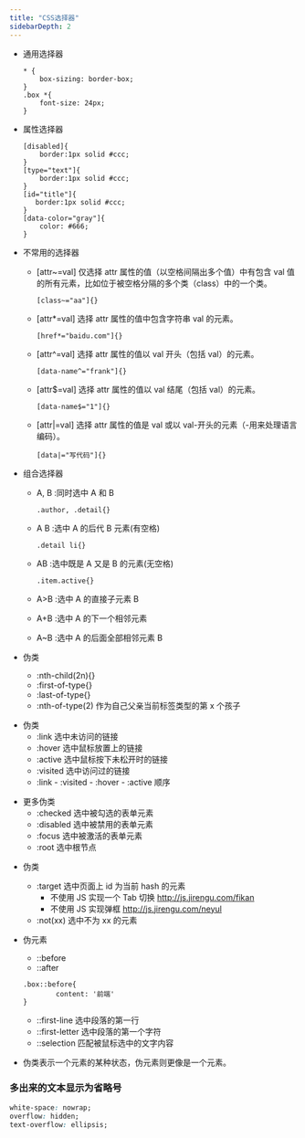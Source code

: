 ```yaml
---
title: "CSS选择器"
sidebarDepth: 2
---
```


- 通用选择器
  ```
  * {
      box-sizing: border-box;
  }
  .box *{
      font-size: 24px;
  }
  ```

* 属性选择器

  ```
  [disabled]{
      border:1px solid #ccc;
  }
  [type="text"]{
      border:1px solid #ccc;
  }
  [id="title"]{
     border:1px solid #ccc;
  }
  [data-color="gray"]{
      color: #666;
  }
  ```

* 不常用的选择器
  - [attr~=val] 仅选择 attr 属性的值（以空格间隔出多个值）中有包含 val 值的所有元素，比如位于被空格分隔的多个类（class）中的一个类。
    ```
    [class~="aa"]{}
    ```
  * [attr*=val] 选择 attr 属性的值中包含字符串 val 的元素。
    ```
    [href*="baidu.com"]{}
    ```
  * [attr^=val] 选择 attr 属性的值以 val 开头（包括 val）的元素。
    ```
    [data-name^="frank"]{}
    ```
  * [attr$=val] 选择 attr 属性的值以 val 结尾（包括 val）的元素。
    ```
    [data-name$="1"]{}
    ```
  * [attr|=val] 选择 attr 属性的值是 val 或以 val-开头的元素（-用来处理语言编码）。
    ```
    [data|="写代码"]{}
    ```
* 组合选择器

  - A, B :同时选中 A 和 B

    ```
    .author, .detail{}
    ```

  - A B :选中 A 的后代 B 元素(有空格)
    ```
    .detail li{}
    ```

  * AB :选中既是 A 又是 B 的元素(无空格)

    ```
    .item.active{}
    ```

  * A>B :选中 A 的直接子元素 B
  * A+B :选中 A 的下一个相邻元素
  * A~B :选中 A 的后面全部相邻元素 B

* 伪类
  - :nth-child(2n){}
  - :first-of-type{}
  - :last-of-type{}
  - :nth-of-type(2) 作为自己父亲当前标签类型的第 x 个孩子

- 伪类
  - :link 选中未访问的链接
  - :hover 选中鼠标放置上的链接
  - :active 选中鼠标按下未松开时的链接
  - :visited 选中访问过的链接
  - :link - :visited - :hover - :active 顺序

* 更多伪类
  - :checked 选中被勾选的表单元素
  - :disabled 选中被禁用的表单元素
  - :focus 选中被激活的表单元素
  - :root 选中根节点<html>

- 伪类

  - :target 选中页面上 id 为当前 hash 的元素
    - 不使用 JS 实现一个 Tab 切换 http://js.jirengu.com/fikan
    * 不使用 JS 实现弹框 http://js.jirengu.com/neyul

  * :not(xx) 选中不为 xx 的元素

* 伪元素

  - ::before
  - ::after

  ```
  .box::before{
          content: '前端'
  }
  ```

  - ::first-line 选中段落的第一行
  - ::first-letter 选中段落的第一个字符
  - ::selection 匹配被鼠标选中的文字内容

* 伪类表示一个元素的某种状态，伪元素则更像是一个元素。

### 多出来的文本显示为省略号

```css
white-space: nowrap;
overflow: hidden;
text-overflow: ellipsis;
```
